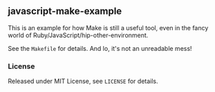 ## javascript-make-example

This is an example for how Make is still a useful tool, even in the fancy world of Ruby/JavaScript/hip-other-environment.

See the `Makefile` for details. And lo, it's not an unreadable mess!

### License

Released under MIT License, see `LICENSE` for details.
